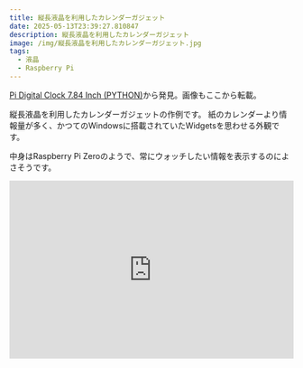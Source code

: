 ```yaml
---
title: 縦長液晶を利用したカレンダーガジェット
date: 2025-05-13T23:39:27.810847
description: 縦長液晶を利用したカレンダーガジェット
image: /img/縦長液晶を利用したカレンダーガジェット.jpg
tags:
  - 液晶
  - Raspberry Pi
---
```

[Pi Digital Clock 7.84 Inch (PYTHON)](https://hackaday.io/project/202840-pi-digital-clock-784-inch-python)から発見。画像もここから転載。

縦長液晶を利用したカレンダーガジェットの作例です。
紙のカレンダーより情報量が多く、かつてのWindowsに搭載されていたWidgetsを思わせる外観です。

中身はRaspberry Pi Zeroのようで、常にウォッチしたい情報を表示するのによさそうです。

<iframe width="100%" height="315" src="https://www.youtube.com/embed/NazJjIEi6-8" title="YouTube video player" frameborder="0" allow="accelerometer; autoplay; clipboard-write; encrypted-media; gyroscope; picture-in-picture" allowfullscreen></iframe>


